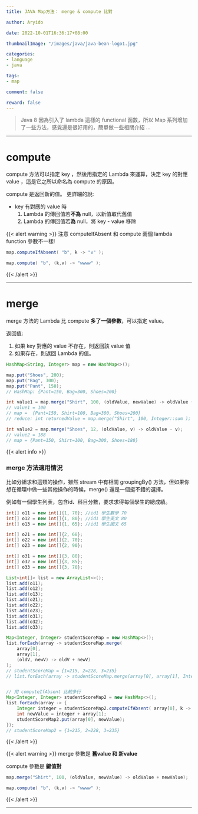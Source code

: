 ```yaml
---
title: JAVA Map方法： merge & compute 比對

author: Aryido

date: 2022-10-01T16:36:17+08:00

thumbnailImage: "/images/java/java-bean-logo1.jpg"

categories:
- language
- java

tags:
- map

comment: false

reward: false
---
```

<!--BODY-->
> Java 8 因為引入了 lambda 這樣的 functional 函數，所以 Map 系列增加了一些方法，感覺還是很好用的，簡單做一些相關介紹 ...

<!--more-->

---

# compute
compute 方法可以指定 key ，然後用指定的 Lambda 來運算，決定 key 的對應 value ，這是它之所以命名為 compute 的原因。

compute 是返回新的值。 更詳細的說:
- key 有對應的 value 時
   1. Lambda 的傳回值若**不為** null，以新值取代舊值
   2. Lambda 的傳回值若**為** null，將 key -  value 移除

{{< alert warning >}}
注意 computeIfAbsent 和 compute 兩個 lambda function 參數不一樣!
```java
map.computeIfAbsent( "b", k -> "v" );

map.compute( "b", (k,v) -> "wwww" );
```

{{< /alert >}}

---

# merge
merge 方法的 Lambda 比 compute **多了一個參數**，可以指定 value。

返回值:
1. 如果 key 對應的 value 不存在，則返回該 value 值
2. 如果存在，則返回 Lambda 的值。

```java
HashMap<String, Integer> map = new HashMap<>();

map.put("Shoes", 200);
map.put("Bag", 300);
map.put("Pant", 150);
// HashMap: {Pant=150, Bag=300, Shoes=200}

int value1 = map.merge("Shirt", 100, (oldValue, newValue) -> oldValue + newValue);
// value1 = 100
// map =  {Pant=150, Shirt=100, Bag=300, Shoes=200}
// reduce: int returnedValue = map.merge("Shirt", 100, Integer::sum );

int value2 = map.merge("Shoes", 12, (oldValue, v) -> oldValue - v);
// value2 = 188
// map = {Pant=150, Shirt=100, Bag=300, Shoes=188}
```

{{< alert info >}}
### merge 方法適用情況
比如分組求和這類的操作，雖然 stream 中有相關 groupingBy() 方法，但如果你想在循環中做一些其他操作的時候，merge() 還是一個挺不錯的選擇。

例如有一個學生列表，包含id、科目分數，要求求得每個學生的總成績。

```java
int[] o11 = new int[]{1, 70}; //id1 學生數學 70
int[] o12 = new int[]{1, 80}; //id1 學生英文 80
int[] o13 = new int[]{1, 65}; //id1 學生國文 65

int[] o21 = new int[]{2, 68};
int[] o22 = new int[]{2, 70};
int[] o23 = new int[]{2, 90};

int[] o31 = new int[]{3, 80};
int[] o32 = new int[]{3, 85};
int[] o33 = new int[]{3, 70};

List<int[]> list = new ArrayList<>();
list.add(o11);
list.add(o12);
list.add(o13);
list.add(o21);
list.add(o22);
list.add(o23);
list.add(o31);
list.add(o32);
list.add(o33);

Map<Integer, Integer> studentScoreMap = new HashMap<>();
list.forEach(array -> studentScoreMap.merge(
    array[0],
    array[1],
    (oldV, newV) -> oldV + newV)
);
// studentScoreMap = {1=215, 2=228, 3=235}
// list.forEach(array -> studentScoreMap.merge(array[0], array[1], Integer::sum ));


// 用 computeIfAbsent 比較多行
Map<Integer, Integer> studentScoreMap2 = new HashMap<>();
list.forEach(array -> {
    Integer integer = studentScoreMap2.computeIfAbsent( array[0], k -> 0 );
    int newValue = integer + array[1];
    studentScoreMap2.put(array[0], newValue);
});
// studentScoreMap2 = {1=215, 2=228, 3=235}

```

{{< /alert >}}

{{< alert warning >}}
merge 參數是 **舊value 和 新value**

compute 參數是 **鍵值對**
```java
map.merge("Shirt", 100, (oldValue, newValue) -> oldValue + newValue);

map.compute( "b", (k,v) -> "wwww" );
```

{{< /alert >}}

---